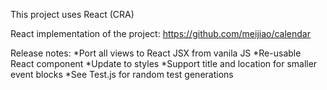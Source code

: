 This project uses React (CRA)

React implementation of the project:
https://github.com/meijiao/calendar

Release notes:
*Port all views to React JSX from vanila JS
*Re-usable React component
*Update to styles
*Support title and location for smaller event blocks
\*See Test.js for random test generations
